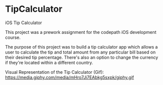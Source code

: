 # TipCalculator
iOS Tip Calculator

This project was a prework assignment for the codepath iOS development course.

The purpose of this project was to build a tip calculator app which allows a user to calculate the tip and total amount from any particular bill based on their desired tip percentage. There's also an option to change the currency if they're located within a different country.


Visual Representation of the Tip Calculator (Gif): https://media.giphy.com/media/mHro7Ji7EAbkg5sxpk/giphy.gif
